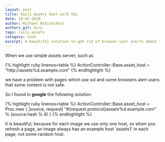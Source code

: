 ```yaml
---
layout: post
title: Rails Assets host with SSL
date: 19-02-2010
author: Michael Nikitochkin
authors_git: miry
tags: rails,assets
category: tech
excerpt: A beautiful solution to get rid of browser user alerts about the unsafe content.
---
```


When we use simple assets server, such as 

{% highlight ruby linenos=table %}
ActionController::Base.asset_host = "http://assets%d.example.com"
{% endhighlight %}

we have a problem with pages which use ssl and some browsers alert users that some content is not safe.

So I found in **google** the following solution:

{% highlight ruby linenos=table %}
ActionController::Base.asset_host = Proc.new { |source, request|
"#{request.protocol}assets%d.example.com" % (source.hash % 4)
}
{% endhighlight %}


It is beautiful, because for each image we use only one host, so when you refresh a page, an image always has an example host 'assets1' in each page, not some random host.

